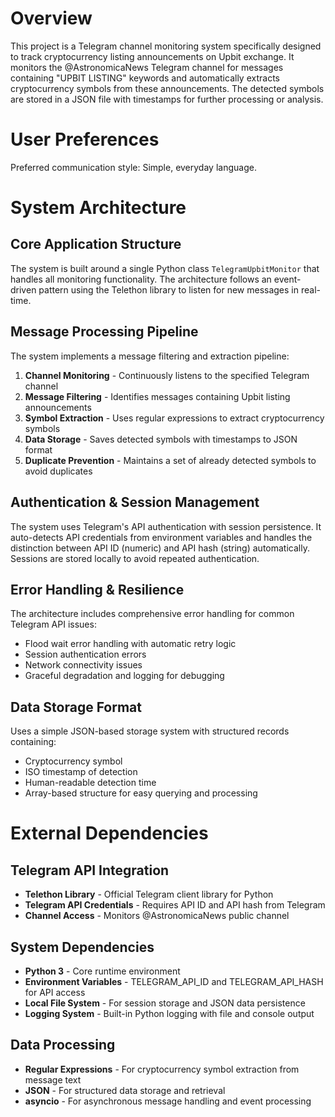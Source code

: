 # Overview

This project is a Telegram channel monitoring system specifically designed to track cryptocurrency listing announcements on Upbit exchange. It monitors the @AstronomicaNews Telegram channel for messages containing "UPBIT LISTING" keywords and automatically extracts cryptocurrency symbols from these announcements. The detected symbols are stored in a JSON file with timestamps for further processing or analysis.

# User Preferences

Preferred communication style: Simple, everyday language.

# System Architecture

## Core Application Structure
The system is built around a single Python class `TelegramUpbitMonitor` that handles all monitoring functionality. The architecture follows an event-driven pattern using the Telethon library to listen for new messages in real-time.

## Message Processing Pipeline
The system implements a message filtering and extraction pipeline:
1. **Channel Monitoring** - Continuously listens to the specified Telegram channel
2. **Message Filtering** - Identifies messages containing Upbit listing announcements
3. **Symbol Extraction** - Uses regular expressions to extract cryptocurrency symbols
4. **Data Storage** - Saves detected symbols with timestamps to JSON format
5. **Duplicate Prevention** - Maintains a set of already detected symbols to avoid duplicates

## Authentication & Session Management
The system uses Telegram's API authentication with session persistence. It auto-detects API credentials from environment variables and handles the distinction between API ID (numeric) and API hash (string) automatically. Sessions are stored locally to avoid repeated authentication.

## Error Handling & Resilience
The architecture includes comprehensive error handling for common Telegram API issues:
- Flood wait error handling with automatic retry logic
- Session authentication errors
- Network connectivity issues
- Graceful degradation and logging for debugging

## Data Storage Format
Uses a simple JSON-based storage system with structured records containing:
- Cryptocurrency symbol
- ISO timestamp of detection
- Human-readable detection time
- Array-based structure for easy querying and processing

# External Dependencies

## Telegram API Integration
- **Telethon Library** - Official Telegram client library for Python
- **Telegram API Credentials** - Requires API ID and API hash from Telegram
- **Channel Access** - Monitors @AstronomicaNews public channel

## System Dependencies
- **Python 3** - Core runtime environment
- **Environment Variables** - TELEGRAM_API_ID and TELEGRAM_API_HASH for API access
- **Local File System** - For session storage and JSON data persistence
- **Logging System** - Built-in Python logging with file and console output

## Data Processing
- **Regular Expressions** - For cryptocurrency symbol extraction from message text
- **JSON** - For structured data storage and retrieval
- **asyncio** - For asynchronous message handling and event processing